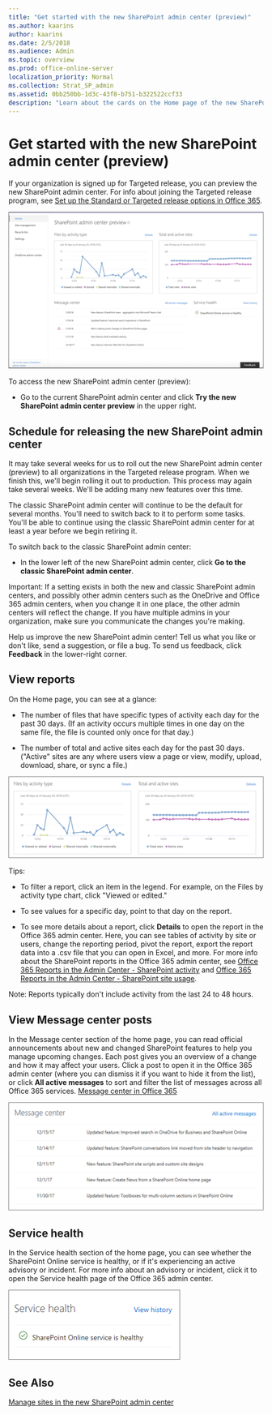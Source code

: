 ```yaml
---
title: "Get started with the new SharePoint admin center (preview)"
ms.author: kaarins
author: kaarins
ms.date: 2/5/2018
ms.audience: Admin
ms.topic: overview
ms.prod: office-online-server
localization_priority: Normal
ms.collection: Strat_SP_admin
ms.assetid: 0bb250bb-1d3c-43f8-b751-b322522ccf33
description: "Learn about the cards on the Home page of the new SharePoint admin center (preview)"
---
```


# Get started with the new SharePoint admin center (preview)

If your organization is signed up for Targeted release, you can preview the new SharePoint admin center. For info about joining the Targeted release program, see [Set up the Standard or Targeted release options in Office 365](https://support.office.com/article/3b3adfa4-1777-4ff0-b606-fb8732101f47).
  
![The home page of the new admin center](media/e7096ec4-1902-4e6c-af0b-13c461a0bbe0.png)
  
To access the new SharePoint admin center (preview):
  
- Go to the current SharePoint admin center and click **Try the new SharePoint admin center preview** in the upper right. 
    
## Schedule for releasing the new SharePoint admin center

It may take several weeks for us to roll out the new SharePoint admin center (preview) to all organizations in the Targeted release program. When we finish this, we'll begin rolling it out to production. This process may again take several weeks. We'll be adding many new features over this time.
  
The classic SharePoint admin center will continue to be the default for several months. You'll need to switch back to it to perform some tasks. You'll be able to continue using the classic SharePoint admin center for at least a year before we begin retiring it.
  
To switch back to the classic SharePoint admin center:
  
- In the lower left of the new SharePoint admin center, click **Go to the classic SharePoint admin center**.
    
Important: If a setting exists in both the new and classic SharePoint admin centers, and possibly other admin centers such as the OneDrive and Office 365 admin centers, when you change it in one place, the other admin centers will reflect the change. If you have multiple admins in your organization, make sure you communicate the changes you're making.
  
Help us improve the new SharePoint admin center! Tell us what you like or don't like, send a suggestion, or file a bug. To send us feedback, click **Feedback** in the lower-right corner. 
  
## View reports

On the Home page, you can see at a glance:
  
- The number of files that have specific types of activity each day for the past 30 days. (If an activity occurs multiple times in one day on the same file, the file is counted only once for that day.)
    
- The number of total and active sites each day for the past 30 days. ("Active" sites are any where users view a page or view, modify, upload, download, share, or sync a file.)
    
![The reports on the Home page](media/72b36579-70e8-4731-9e28-4f64cf577826.PNG)
  
Tips:
  
- To filter a report, click an item in the legend. For example, on the Files by activity type chart, click "Viewed or edited."
    
- To see values for a specific day, point to that day on the report.
    
- To see more details about a report, click **Details** to open the report in the Office 365 admin center. Here, you can see tables of activity by site or users, change the reporting period, pivot the report, export the report data into a .csv file that you can open in Excel, and more. For more info about the SharePoint reports in the Office 365 admin center, see [Office 365 Reports in the Admin Center - SharePoint activity](https://support.office.com/article/a91c958f-1279-499d-9959-12f0de08dc8f) and [Office 365 Reports in the Admin Center - SharePoint site usage](https://support.office.com/article/4ecfb843-e5d5-464d-8bf6-7ed512a9b213).
    
Note: Reports typically don't include activity from the last 24 to 48 hours.
  
## View Message center posts

In the Message center section of the home page, you can read official announcements about new and changed SharePoint features to help you manage upcoming changes. Each post gives you an overview of a change and how it may affect your users. Click a post to open it in the Office 365 admin center (where you can dismiss it if you want to hide it from the list), or click **All active messages** to sort and filter the list of messages across all Office 365 services. [Message center in Office 365](https://support.office.com/article/38fb3333-bfcc-4340-a37b-deda509c2093)
  
![The Message Center card on the Home page](media/804aeffa-f842-4951-a42e-86d7151b28fa.PNG)
  
## Service health

In the Service health section of the home page, you can see whether the SharePoint Online service is healthy, or if it's experiencing an active advisory or incident. For more info about an advisory or incident, click it to open the Service health page of the Office 365 admin center.
  
![The Service health card on the Home page](media/0336aab6-aecb-494c-9cd2-f279f452cc79.PNG)
  
## See Also

[Manage sites in the new SharePoint admin center](manage-sites-in-the-new-sharepoint-admin-center)
  

